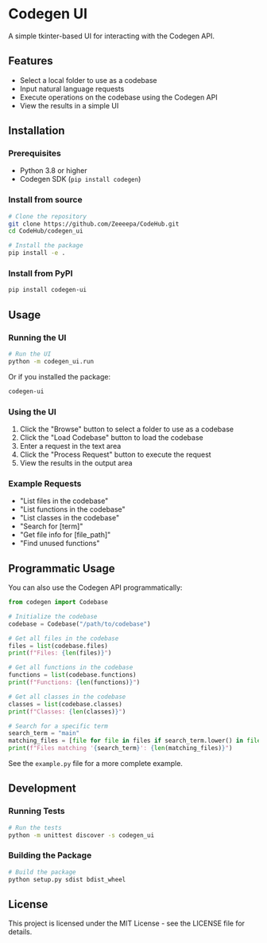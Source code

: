 # Codegen UI

A simple tkinter-based UI for interacting with the Codegen API.

## Features

- Select a local folder to use as a codebase
- Input natural language requests
- Execute operations on the codebase using the Codegen API
- View the results in a simple UI

## Installation

### Prerequisites

- Python 3.8 or higher
- Codegen SDK (`pip install codegen`)

### Install from source

```bash
# Clone the repository
git clone https://github.com/Zeeeepa/CodeHub.git
cd CodeHub/codegen_ui

# Install the package
pip install -e .
```

### Install from PyPI

```bash
pip install codegen-ui
```

## Usage

### Running the UI

```bash
# Run the UI
python -m codegen_ui.run
```

Or if you installed the package:

```bash
codegen-ui
```

### Using the UI

1. Click the "Browse" button to select a folder to use as a codebase
2. Click the "Load Codebase" button to load the codebase
3. Enter a request in the text area
4. Click the "Process Request" button to execute the request
5. View the results in the output area

### Example Requests

- "List files in the codebase"
- "List functions in the codebase"
- "List classes in the codebase"
- "Search for [term]"
- "Get file info for [file_path]"
- "Find unused functions"

## Programmatic Usage

You can also use the Codegen API programmatically:

```python
from codegen import Codebase

# Initialize the codebase
codebase = Codebase("/path/to/codebase")

# Get all files in the codebase
files = list(codebase.files)
print(f"Files: {len(files)}")

# Get all functions in the codebase
functions = list(codebase.functions)
print(f"Functions: {len(functions)}")

# Get all classes in the codebase
classes = list(codebase.classes)
print(f"Classes: {len(classes)}")

# Search for a specific term
search_term = "main"
matching_files = [file for file in files if search_term.lower() in file.path.lower()]
print(f"Files matching '{search_term}': {len(matching_files)}")
```

See the `example.py` file for a more complete example.

## Development

### Running Tests

```bash
# Run the tests
python -m unittest discover -s codegen_ui
```

### Building the Package

```bash
# Build the package
python setup.py sdist bdist_wheel
```

## License

This project is licensed under the MIT License - see the LICENSE file for details.
